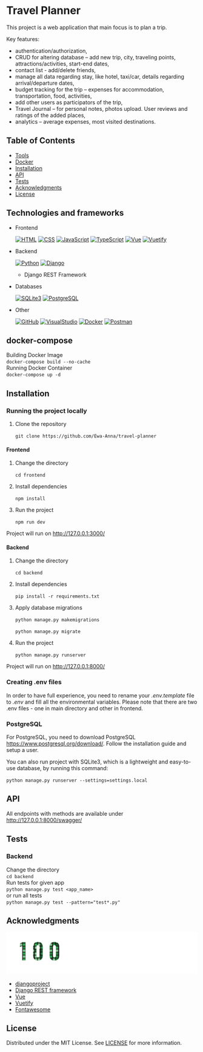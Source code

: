 # Travel Planner

This project is a web application that main focus is to plan a trip.

Key features: 
- authentication/authorization,
- CRUD for altering database – add new trip, city, traveling points, attractions/activities, start-end dates,
- contact list - add/delete friends,
- manage all data regarding stay, like hotel, taxi/car, details regarding arrival/departure dates,
- budget tracking for the trip – expenses for accommodation, transportation, food, activities,
- add other users as participators of the trip,
- Travel Journal – for personal notes, photos upload. User reviews and ratings of the added places,
- analytics – average expenses, most visited destinations.

## Table of Contents

- [Tools](#technologies-and-frameworks)
- [Docker](#docker-compose)
- [Installation](#how-to-install-and-run-the-project)
- [API](#api)
- [Tests](#tests)
- [Acknowledgments](#acknowledgments)
- [License](#license)

## Technologies and frameworks

- Frontend

  [![HTML](https://skillicons.dev/icons?i=html)](https://skillicons.dev)
  [![CSS](https://skillicons.dev/icons?i=css)](https://skillicons.dev)
  [![JavaScript](https://skillicons.dev/icons?i=javascript)](https://skillicons.dev)
  [![TypeScript](https://skillicons.dev/icons?i=typescript)](https://skillicons.dev)
  [![Vue](https://skillicons.dev/icons?i=vue)](https://skillicons.dev)
  [![Vuetify](https://skillicons.dev/icons?i=vuetify)](https://skillicons.dev)

- Backend

  [![Python](https://skillicons.dev/icons?i=python)](https://skillicons.dev)
  [![Django](https://skillicons.dev/icons?i=django)](https://skillicons.dev)

  - Django REST Framework

- Databases

  [![SQLite3](https://skillicons.dev/icons?i=sqlite)](https://skillicons.dev)
  [![PostgreSQL](https://skillicons.dev/icons?i=postgres)](https://skillicons.dev)

- Other

  [![GitHub](https://skillicons.dev/icons?i=github)](https://skillicons.dev)
  [![VisualStudio](https://skillicons.dev/icons?i=vscode)](https://skillicons.dev)
  [![Docker](https://skillicons.dev/icons?i=docker)](https://skillicons.dev)
  [![Postman](https://skillicons.dev/icons?i=postman)](https://skillicons.dev)

## docker-compose

Building Docker Image
<br>
`docker-compose build --no-cache`
<br>
Running Docker Container
<br>
`docker-compose up -d`

## Installation

### Running the project locally

1. Clone the repository

   `git clone https://github.com/Ewa-Anna/travel-planner`

#### Frontend

1. Change the directory

   `cd frontend`

2. Install dependencies

   `npm install`

3. Run the project

   `npm run dev`

Project will run on http://127.0.0.1:3000/

#### Backend

1. Change the directory

   `cd backend`

2. Install dependencies

   `pip install -r requirements.txt`

3. Apply database migrations

   `python manage.py makemigrations`

   `python manage.py migrate`

4. Run the project

   `python manage.py runserver`

Project will run on http://127.0.0.1:8000/

### Creating .env files

In order to have full experience, you need to rename your _.env.template_ file to _.env_ and fill all the environmental variables.
Please note that there are two .env files - one in main directory and other in frontend.

### PostgreSQL

For PostgreSQL, you need to download PostgreSQL https://www.postgresql.org/download/. Follow the installation guide and setup a user.

You can also run project with SQLite3, which is a lightweight and easy-to-use database, by running this command:

`python manage.py runserver --settings=settings.local`

## API

All endpoints with methods are available under http://127.0.0.1:8000/swagger/

## Tests

### Backend

Change the directory
<br>
`cd backend`
<br>
Run tests for given app
<br>
`python manage.py test <app_name>`
<br>
or run all tests
<br>
`python manage.py test --pattern="test*.py"`

## Acknowledgments

[![100commitow](frontend/public/100commitow.png)](https://100commitow.pl/)

- [djangoproject](https://www.djangoproject.com/)
- [Django REST framework](https://www.django-rest-framework.org/)
- [Vue](https://vuejs.org/)
- [Vuetify](https://vuetifyjs.com/en/)
- [Fontawesome](https://docs.fontawesome.com/)

## License

Distributed under the MIT License. See [LICENSE](LICENSE) for more information.
